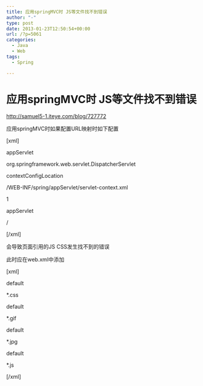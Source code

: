 ```yaml
---
title: 应用springMVC时 JS等文件找不到错误
author: "-"
type: post
date: 2013-01-23T12:50:54+00:00
url: /?p=5061
categories:
  - Java
  - Web
tags:
  - Spring

---
```

# 应用springMVC时 JS等文件找不到错误
<http://samuel5-1.iteye.com/blog/727772>

应用springMVC时如果配置URL映射时如下配置

[xml]

<servlet>
   
<servlet-name>appServlet</servlet-name>
   
<servlet-class>org.springframework.web.servlet.DispatcherServlet</servlet-class>
   
<init-param>
   
<param-name>contextConfigLocation</param-name>
   
<param-value>/WEB-INF/spring/appServlet/servlet-context.xml</param-value>
   
</init-param>
   
<load-on-startup>1</load-on-startup>
   
</servlet>

<servlet-mapping>
   
<servlet-name>appServlet</servlet-name>
   
<url-pattern>/</url-pattern>
   
</servlet-mapping>


[/xml]

会导致页面引用的JS CSS发生找不到的错误
  
此时应在web.xml中添加

[xml]

<servlet-mapping>
   
<servlet-name>default</servlet-name>
   
<url-pattern>*.css</url-pattern>
   
</servlet-mapping>

<servlet-mapping>
   
<servlet-name>default</servlet-name>
   
<url-pattern>*.gif</url-pattern>
   
</servlet-mapping>

<servlet-mapping>
   
<servlet-name>default</servlet-name>
   
<url-pattern>*.jpg</url-pattern>
   
</servlet-mapping>

<servlet-mapping>
   
<servlet-name>default</servlet-name>
   
<url-pattern>*.js</url-pattern>
   
</servlet-mapping>

[/xml]